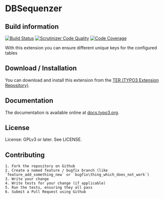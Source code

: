 # DBSequenzer

## Build information
[![Build Status](https://travis-ci.org/AOEpeople/aoe_dbsequenzer.svg)](https://travis-ci.org/AOEpeople/aoe_dbsequenzer)
[![Scrutinizer Code Quality](https://scrutinizer-ci.com/g/AOEpeople/aoe_dbsequenzer/badges/quality-score.png?b=master)](https://scrutinizer-ci.com/g/AOEpeople/aoe_dbsequenzer/?branch=master)
[![Code Coverage](https://scrutinizer-ci.com/g/AOEpeople/aoe_dbsequenzer/badges/coverage.png?b=master)](https://scrutinizer-ci.com/g/AOEpeople/aoe_dbsequenzer/?branch=master)

With this extension you can ensure different unique keys for the configured tables

## Download / Installation

You can download and install this extension from the [TER (TYPO3 Extension Repository)][1].

## Documentation

The documentation is available online at [docs.typo3.org][2].

## License

License: GPLv3 or later. See LICENSE.

## Contributing

	1. Fork the repository on Github
	2. Create a named feature / bugfix branch (like `feature_add_something_new` or `bugfix\thing_which_does_not_work`)
	3. Write your change
	4. Write tests for your change (if applicable)
	5. Run the tests, ensuring they all pass
	6. Submit a Pull Request using Github

[1]: http://typo3.org/extensions/repository/view/aoe_dbsequenzer
[2]: https://docs.typo3.org/typo3cms/extensions/aoe_dbsequenzer/